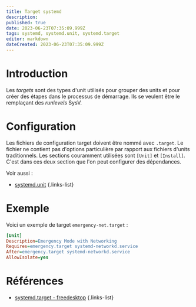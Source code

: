 ```yaml
---
title: Target systemd
description: 
published: true
date: 2023-06-23T07:35:09.999Z
tags: systemd, systemd.unit, systemd.target
editor: markdown
dateCreated: 2023-06-23T07:35:09.999Z
---
```


# Introduction
Les *targets* sont des types d'unit utilisés pour grouper des units et pour créer des étapes dans le processus de démarrage. Ils se veulent être le remplaçant des *runlevels* SysV.

# Configuration
Les fichiers de configuration target doivent être nommé avec `.target`. Le fichier ne contient pas d'options particulière par rapport aux fichiers d'units traditionnels. Les sections couramment utilisées sont `[Unit]` et `[Install]`. C'est dans ces deux section que l'on peut configurer des dépendances.

Voir aussi :
- [systemd.unit](/systemd/unit)
{.links-list}

# Exemple
Voici un exemple de target `emergency-net.target` :
```ini
[Unit]
Description=Emergency Mode with Networking
Requires=emergency.target systemd-networkd.service
After=emergency.target systemd-networkd.service
AllowIsolate=yes
```

# Références
- [systemd.target - freedesktop](https://www.freedesktop.org/software/systemd/man/systemd.target.html)
{.links-list}
